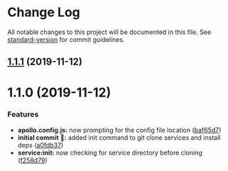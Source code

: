 # Change Log

All notable changes to this project will be documented in this file. See [standard-version](https://github.com/conventional-changelog/standard-version) for commit guidelines.

## [1.1.1](https://github.com/itmayziii/apollo-cli-plugin-split-services/compare/v1.1.0...v1.1.1) (2019-11-12)



# 1.1.0 (2019-11-12)


### Features

* **apollo.config.js:** now prompting for the config file location ([baf65d7](https://github.com/itmayziii/apollo-cli-plugin-split-services/commit/baf65d7))
* **initial commit :rocket::** added init command to git clone services and install deps ([a0fdb37](https://github.com/itmayziii/apollo-cli-plugin-split-services/commit/a0fdb37))
* **service:init:** now checking for service directory before cloning ([f258d79](https://github.com/itmayziii/apollo-cli-plugin-split-services/commit/f258d79))
